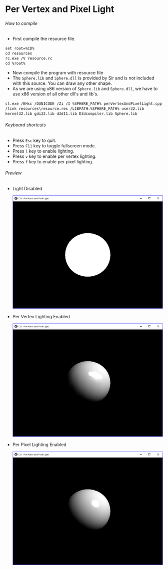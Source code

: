 # Per Vertex and Pixel Light

###### How to compile

-   First compile the resource file.

```
set root=%CD%
cd resources
rc.exe /V resource.rc
cd %root%
```

-   Now compile the program with resource file
-   The `Sphere.lib` and `Sphere.dll` is provided by Sir and is not included with this source. You can draw any other shape.
-   As we are using x86 version of `Sphere.lib` and `Sphere.dll`, we have to use x86 version of all other dll's and lib's.

```
cl.exe /EHsc /DUNICODE /Zi /I %SPHERE_PATH% perVertexAndPixelLight.cpp /link resources\resource.res /LIBPATH:%SPHERE_PATH% user32.lib kernel32.lib gdi32.lib d3d11.lib D3dcompiler.lib Sphere.lib
```

###### Keyboard shortcuts

-   Press `Esc` key to quit.
-   Press `F11` key to toggle fullscreen mode.
-   Press `l` key to enable lighting.
-   Press `v` key to enable per vertex lighting.
-   Press `f` key to enable per pixel lighting.

###### Preview

-   Light Disabled

    ![lightDisabled][light-disabled-image]

-   Per Vertex Lighting Enabled

    ![perVertexLightEnabled][per-vertex-light-enabled-image]

-   Per Pixel Lighting Enabled

    ![perPixelLightEnabled][per-pixel-light-enabled-image]

[//]: # "Image declaration"
[light-disabled-image]: ./preview/lightDisabled.png "Light Disabled"
[per-vertex-light-enabled-image]: ./preview/perVertexLightEnabled.png "Per Vertex Light Enabled"
[per-pixel-light-enabled-image]: ./preview/perPixelLightEnabled.png "Per Pixel Light Enabled"
